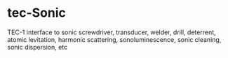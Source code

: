 # tec-Sonic

TEC-1 interface to sonic screwdriver, transducer, welder, drill, deterrent, atomic levitation, harmonic scattering, sonoluminescence, 
sonic cleaning, sonic dispersion, etc
